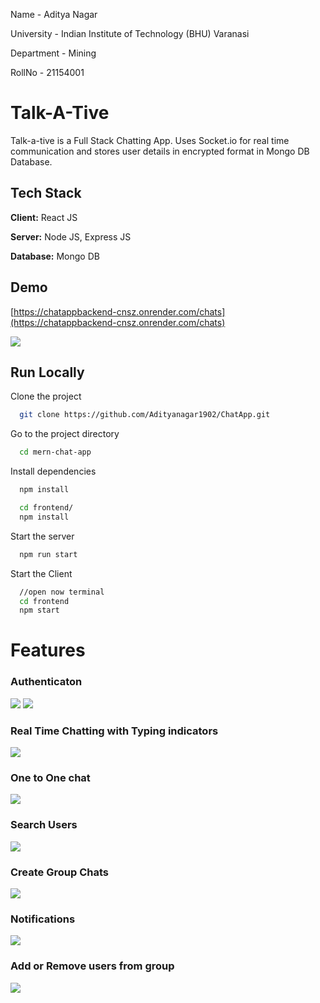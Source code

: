 <p>Name - Aditya Nagar</p>
<p>University - Indian Institute of Technology (BHU) Varanasi</p>
<p>Department - Mining</p>
<p>RollNo - 21154001</p>

# Talk-A-Tive

Talk-a-tive is a Full Stack Chatting App.
Uses Socket.io for real time communication and stores user details in encrypted format in Mongo DB Database.
## Tech Stack

**Client:** React JS

**Server:** Node JS, Express JS

**Database:** Mongo DB
  
## Demo

[https://chatappbackend-cnsz.onrender.com/chats](https://chatappbackend-cnsz.onrender.com/chats)

![](https://github.com/piyush-eon/mern-chat-app/blob/master/screenshots/group%20%2B%20notif.PNG)
## Run Locally

Clone the project

```bash
  git clone https://github.com/Adityanagar1902/ChatApp.git
```

Go to the project directory

```bash
  cd mern-chat-app
```

Install dependencies

```bash
  npm install
```

```bash
  cd frontend/
  npm install
```

Start the server

```bash
  npm run start
```
Start the Client

```bash
  //open now terminal
  cd frontend
  npm start
```

  
# Features

### Authenticaton
![](https://github.com/Adityanagar1902/ChatApp/blob/master/screenshots/login.PNG)
![](https://github.com/Adityanagar1902/ChatApp/blob/master/screenshots/signup.PNG)
### Real Time Chatting with Typing indicators
![](https://github.com/Adityanagar1902/ChatApp/blob/master/screenshots/real-time.PNG)
### One to One chat
![](https://github.com/Adityanagar1902/ChatApp/blob/master/screenshots/mainscreen.PNG)
### Search Users
![](https://github.com/Adityanagar1902/ChatApp/blob/master/screenshots/search.PNG)
### Create Group Chats
![](https://github.com/Adityanagar1902/ChatApp/blob/master/screenshots/new%20grp.PNG)
### Notifications 
![](https://github.com/Adityanagar1902/ChatApp/blob/master/screenshots/group%20%2B%20notif.PNG)
### Add or Remove users from group
![](https://github.com/Adityanagar1902/ChatApp/blob/master/screenshots/add%20rem.PNG)



  
